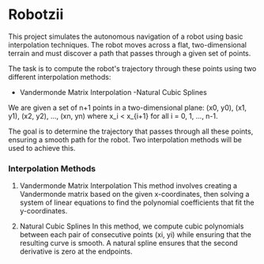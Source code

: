 # Robotzii

This project simulates the autonomous navigation of a robot using basic interpolation techniques. The robot moves across a flat, two-dimensional terrain and must discover a path that passes through a given set of points.

The task is to compute the robot's trajectory through these points using two different interpolation methods:

- Vandermonde Matrix Interpolation
-Natural Cubic Splines

We are given a set of n+1 points in a two-dimensional plane: (x0, y0), (x1, y1), (x2, y2), ..., (xn, yn)
where x_i < x_{i+1} for all i = 0, 1, ..., n-1.

The goal is to determine the trajectory that passes through all these points, ensuring a smooth path for the robot. Two interpolation methods will be used to achieve this.

### Interpolation Methods
1. Vandermonde Matrix Interpolation
This method involves creating a Vandermonde matrix based on the given x-coordinates, then solving a system of linear equations to find the polynomial coefficients that fit the y-coordinates.

2. Natural Cubic Splines
In this method, we compute cubic polynomials between each pair of consecutive points (xi, yi) while ensuring that the resulting curve is smooth. A natural spline ensures that the second derivative is zero at the endpoints.
